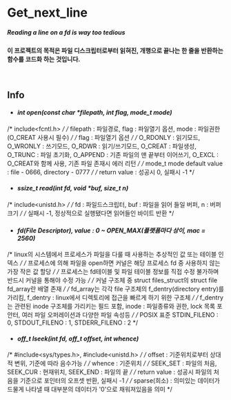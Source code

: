 # **Get_next_line**

##### Reading a line on a fd is way too tedious

**이 프로젝트의 목적은 파일 디스크립터로부터 읽혀진, 개행으로 끝나는 한 줄을 반환하는 함수를 코드화 하는 것입니다.**

<br>

## Info
- #### _int	open(const char *filepath, int flag, mode_t mode)_
/* include<fcntl.h> */
/* filepath : 파일경로, flag : 파일열기 옵션, mode : 파일권한(O_CREAT 사용시 필수) */
/* flag : 파일열기 옵션 */
/* O_RDONLY : 읽기모드, O_WRONLY : 쓰기모드, O_RDWR : 읽기/쓰기모드, O_CREAT : 파일생성, O_TRUNC : 파일 초기화, 
O_APPEND : 기존 파일의 맨 끝부터 이어쓰기, O_EXCL : O_CREAT와 함께 사용, 기존 파일 존재시 에러 리턴 */
/* mode_t mode default value : file - 0666, directory - 0777 */
/* return value : 성공시 0, 실패시 -1 */

- #### _ssize_t	read(int fd, void *buf, size_t n)_
/* include<unistd.h> */
/* fd : 파일드스크립터, buf : 파일을 읽어 들일 버퍼, n : 버퍼 크기 */
/* 실패시 -1, 정상적으로 실행됐다면 읽어들인 바이트 반환 */

- #### _fd(File Descriptor), value : 0 ~ OPEN_MAX(플랫폼마다 상이, mac = 2560)_
/* linux의 시스템에서 프로세스가 파일을 다룰 때 사용하는 추상적인 값 또는 테이블 인덱스 */
/* 프로세스에 의해 파일을 open하면 커널은 해당 프로세스 fd 중 사용하지 않는 가장 작은 값 할당 */
/* 프로세스는 fd테이블 및 파일 테이블 정보를 직접 수정 불가하며 반드시 커널을 통해야 수정 가능 */
/* 커널 구조체 중 struct files_struct의 struct file fd_array란 배열 존재 */
/* fd_array는 각각 file 구조체의 f_dentry(directory entry)를 가리킴, f_dentry : linux에서 디렉토리에 접근을 빠르게 하기 위한 구조체 */
/* f_dentry는 관련된 inode 구조체를 가리키는 필드 포함, inode : 파일종류와 권한, lock 목록 포안터, 여러 파일 오퍼레이션과 다양한 파일 속성등 */
/* POSIX 표준 STDIN_FILENO : 0, STDOUT_FILENO : 1, STDERR_FILENO : 2 */

- #### _off_t	lseek(int fd, off_t offset, int whence)_
/* #include<sys/types.h>, #include<unistd.h> */
/* offset : 기준위치로부터 상대적 변위, 기준에 따라 음수가능 */
/* whence : 기준위치 */
/* SEEK_SET : 파일의 처음, SEEK_CUR : 현재위치, SEEK_END : 파일의 끝 */
/* return value : 성공시 파일의 처음을 기준으로 포인터의 오프셋 반환, 실패시 -1 */
/* sparse(희소) : 의미있는 데이터가 드물게 나타낼 때 대부분의 데이터가 '0'으로 채워져있음을 의미 */

<br>
